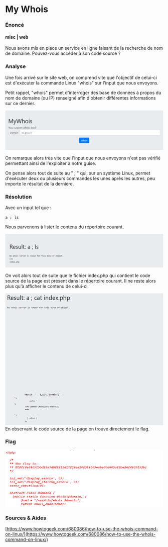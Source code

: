 # My Whois

### Énoncé 

#### misc \| web

Nous avons mis en place un service en ligne faisant de la recherche de nom de domaine. Pouvez-vous accéder à son code source ?

### Analyse

Une fois arrivé sur le site web, on comprend vite que l'objectif de celui-ci est d'exécuter la commande Linux "whois" sur l'input que nous envoyons. 

Petit rappel, "whois" permet d'interroger des base de données à propos du nom de domaine \(ou IP\) renseigné afin d'obtenir différentes informations sur ce dernier. 

![alt text](https://github.com/AnthoLaMalice/CTF-Writeups/blob/main/FCSC2021/pictures/My%20whois.PNG)

On remarque alors très vite que l'input que nous envoyons n'est pas vérifié permettant ainsi de l'exploiter à notre guise. 

On pense alors tout de suite au "  ;  " qui, sur un système Linux, permet d'exécuter deux ou plusieurs commandes les unes après les autres, peu importe le résultat de la dernière. 

### Résolution

Avec un input tel que :  

```text
a ; ls
```

Nous parvenons à lister le contenu du répertoire courant. 

![alt text](https://github.com/AnthoLaMalice/CTF-Writeups/blob/main/FCSC2021/pictures/mywhois2.PNG)

On voit alors tout de suite que le fichier index.php qui contient le code source de la page est présent dans le répertoire courant. Il ne reste alors plus qu'à afficher le contenu de celui-ci. 

![alt text](https://github.com/AnthoLaMalice/CTF-Writeups/blob/main/FCSC2021/pictures/mywhois4.PNG)
En observant le code source de la page on trouve directement le flag. 

### Flag 

![alt text](https://github.com/AnthoLaMalice/CTF-Writeups/blob/main/FCSC2021/pictures/mywhois5.PNG)

### Sources & Aides

[https://www.howtogeek.com/680086/how-to-use-the-whois-command-on-linux/](https://www.howtogeek.com/680086/how-to-use-the-whois-command-on-linux/)





